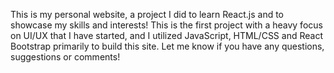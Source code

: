 This is my personal website, a project I did to learn React.js and to showcase my skills and interests! 
This is the first project with a heavy focus on UI/UX that I have started, and I utilized JavaScript, HTML/CSS and React Bootstrap primarily to build this site. Let me know if you have any questions, suggestions or comments! 
